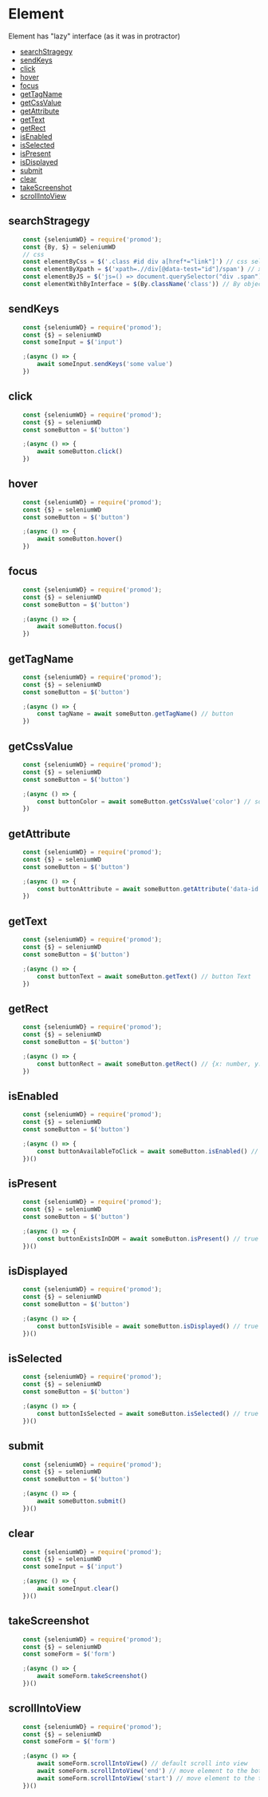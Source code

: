 # Element
Element has "lazy" interface (as it was in protractor)

- [searchStragegy](#searchstragegy)
- [sendKeys](#sendkeys)
- [click](#click)
- [hover](#hover)
- [focus](#focus)
- [getTagName](#gettagname)
- [getCssValue](#getcssvalue)
- [getAttribute](#getattribute)
- [getText](#gettext)
- [getRect](#getrect)
- [isEnabled](#isenabled)
- [isSelected](#isselected)
- [isPresent](#ispresent)
- [isDisplayed](#isdisplayed)
- [submit](#submit)
- [clear](#clear)
- [takeScreenshot](#takescreenshot)
- [scrollIntoView](#scrollintoview)


## searchStragegy
```js
	const {seleniumWD} = require('promod');
	const {By, $} = seleniumWD
	// css
	const elementByCss = $('.class #id div a[href*="link"]') // css selector
	const elementByXpath = $('xpath=.//div[@data-test="id"]/span') // xpath selector
	const elementByJS = $('js=() => document.querySelector("div .span")') // js selector
	const elementWithByInterface = $(By.className('class')) // By object interface
```

## sendKeys
```js
	const {seleniumWD} = require('promod');
	const {$} = seleniumWD
	const someInput = $('input')

	;(async () => {
		await someInput.sendKeys('some value')
	})
```

## click
```js
	const {seleniumWD} = require('promod');
	const {$} = seleniumWD
	const someButton = $('button')

	;(async () => {
		await someButton.click()
	})
```

## hover
```js
	const {seleniumWD} = require('promod');
	const {$} = seleniumWD
	const someButton = $('button')

	;(async () => {
		await someButton.hover()
	})
```

## focus
```js
	const {seleniumWD} = require('promod');
	const {$} = seleniumWD
	const someButton = $('button')

	;(async () => {
		await someButton.focus()
	})
```

## getTagName
```js
	const {seleniumWD} = require('promod');
	const {$} = seleniumWD
	const someButton = $('button')

	;(async () => {
		const tagName = await someButton.getTagName() // button
	})
```

## getCssValue
```js
	const {seleniumWD} = require('promod');
	const {$} = seleniumWD
	const someButton = $('button')

	;(async () => {
		const buttonColor = await someButton.getCssValue('color') // some color
	})
```

## getAttribute
```js
	const {seleniumWD} = require('promod');
	const {$} = seleniumWD
	const someButton = $('button')

	;(async () => {
		const buttonAttribute = await someButton.getAttribute('data-id') // value of data-id attribute
	})
```

## getText
```js
	const {seleniumWD} = require('promod');
	const {$} = seleniumWD
	const someButton = $('button')

	;(async () => {
		const buttonText = await someButton.getText() // button Text
	})
```

## getRect
```js
	const {seleniumWD} = require('promod');
	const {$} = seleniumWD
	const someButton = $('button')

	;(async () => {
		const buttonRect = await someButton.getRect() // {x: number, y: number, width: number, height: number}
	})
```

## isEnabled
```js
	const {seleniumWD} = require('promod');
	const {$} = seleniumWD
	const someButton = $('button')

	;(async () => {
		const buttonAvailableToClick = await someButton.isEnabled() // true|false
	})()
```

## isPresent
```js
	const {seleniumWD} = require('promod');
	const {$} = seleniumWD
	const someButton = $('button')

	;(async () => {
		const buttonExistsInDOM = await someButton.isPresent() // true|false
	})()
```

## isDisplayed
```js
	const {seleniumWD} = require('promod');
	const {$} = seleniumWD
	const someButton = $('button')

	;(async () => {
		const buttonIsVisible = await someButton.isDisplayed() // true|false
	})()
```

## isSelected
```js
	const {seleniumWD} = require('promod');
	const {$} = seleniumWD
	const someButton = $('button')

	;(async () => {
		const buttonIsSelected = await someButton.isSelected() // true|false
	})()
```

## submit
```js
	const {seleniumWD} = require('promod');
	const {$} = seleniumWD
	const someButton = $('button')

	;(async () => {
		await someButton.submit()
	})()
```

## clear
```js
	const {seleniumWD} = require('promod');
	const {$} = seleniumWD
	const someInput = $('input')

	;(async () => {
		await someInput.clear()
	})()
```

## takeScreenshot
```js
	const {seleniumWD} = require('promod');
	const {$} = seleniumWD
	const someForm = $('form')

	;(async () => {
		await someForm.takeScreenshot()
	})()
```

## scrollIntoView
```js
	const {seleniumWD} = require('promod');
	const {$} = seleniumWD
	const someForm = $('form')

	;(async () => {
		await someForm.scrollIntoView() // default scroll into view
		await someForm.scrollIntoView('end') // move element to the bottom of the view port
		await someForm.scrollIntoView('start') // move element to the top of the view port
	})()
```